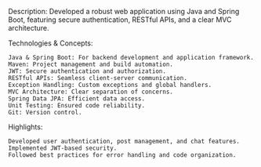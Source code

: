 Description:
Developed a robust web application using Java and Spring Boot, featuring secure authentication, RESTful APIs, and a clear MVC architecture.

Technologies & Concepts:

    Java & Spring Boot: For backend development and application framework.
    Maven: Project management and build automation.
    JWT: Secure authentication and authorization.
    RESTful APIs: Seamless client-server communication.
    Exception Handling: Custom exceptions and global handlers.
    MVC Architecture: Clear separation of concerns.
    Spring Data JPA: Efficient data access.
    Unit Testing: Ensured code reliability.
    Git: Version control.

Highlights:

    Developed user authentication, post management, and chat features.
    Implemented JWT-based security.
    Followed best practices for error handling and code organization.


